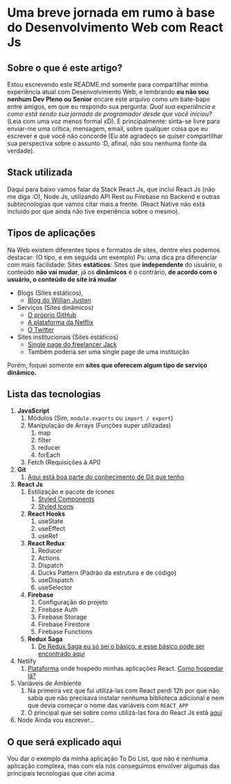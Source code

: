#  Uma breve jornada em rumo à base do Desenvolvimento Web com React Js

## Sobre o que é este artigo?
Estou escrevendo este README.md somente para compartilhar minha experiência atual com Desenvolvimento Web, e lembrando **eu não sou nenhum Dev Pleno ou Senior** encare este arquivo como um bate-bapo entre amigos, em que eu respondo sua pergunta: *Qual sua experiência e como está sendo sua jornada de programador desde que você iniciou?* (Leia com uma voz menos formal xD). E principalmente: sinta-se livre para enviar-me uma crítica, mensagem, email, sobre qualquer coisa que eu escrever e que você não concorde (Eu até agradeço se quiser compartilhar sua perspectiva sobre o assunto :D, afinal, não sou nenhuma fonte da verdade).

## Stack utilizada
Daqui para baixo vamos falar da Stack React Js, que inclui React Js (não me diga :O), Node Js, utilizando API Rest ou Firebase no Backend e outras subtecnologias que vamos citar mais a frente. (React Native não está incluido por que ainda não tive experiência sobre o mesmo).

## Tipos de aplicações
Na Web existem diferentes tipos e formatos de sites, dentre eles podemos destacar: (O tipo, e em seguida um exemplo) Ps: uma dica pra diferenciar com mais facilidade: Sites **estáticos**: Sites que **independente** do usuário, o conteúdo **não vai mudar**, já os **dinâmicos** é o contrário, **de acordo com o usuário, o conteúdo do site irá mudar**
- Blogs (Sites estáticos),
	- [Blog do Willian Justen](https://willianjusten.com.br/ "Blog do Willian Justen")
- Serviços (Sites dinâmicos)
	- [O próprio GitHub](http://github.com "O próprio GitHub")
	- [A plataforma da Netflix](https://www.netflix.com/br/ "A plataforma da Netflix")
	- [O Twitter](http://twitter.com "O Twitter")
- Sites institucionais (Sites estáticos)
	- [Single page do freelancer Jack](https://jacekjeznach.com/ "Single page do freelancer Jack")
	- Também poderia ser uma single page de uma instituição

Porém, foquei somente em **sites que oferecem algum tipo de serviço dinâmico.**

## Lista das tecnologias
1. **JavaScript**
	1. Módulos (Sim, `module.exports` ou `import / export`)
	2. Manipulação de Arrays (Funções super utilizadas)
		1. map
		2. filter
		3. reducer
		4. forEach
	3. Fetch (Requisições à API)
2. **Git**
	1. [Aqui está boa parte do conhecimento de Git que tenho](https://www.youtube.com/watch?v=MW7hrQe6aYo "Todo o conhecimento de Git necessário")
1. **React Js**
	1. Estilização e pacote de ícones
		1. [Styled Components](https://www.styled-components.com/ "Styled Components")
		2. [Styled Icons](https://styled-icons.js.org/ "Styled Icons")
	1. **React Hooks**
		1. useState
		2. useEffect
		3. useRef
	2. **React Redux**
		1. Reducer
		2. Actions
		3. Dispatch
		4. Ducks Pattern (Padrão da estrutura e de código)
		5. useDispatch
		6. useSelector
	3. **Firebase**
		1. Configuração do projeto
		2. Firebase Auth
		3. Firebase Storage
		4. Firebase Firestore
		5. Firebase Functions
	4. **Redux Saga**
		1. [De Redux Saga eu só sei o básico, e esse básico pode ser encontrado aqui](https://www.youtube.com/watch?v=qU9DesjDJic "De Redux Saga eu só sei o básico, e esse básico pode ser encontrado aqui")
3. Netlify
	1. [Plataforma](http://netlify.com "Plataforma") onde hospedo minhas aplicações React. [Como hospedar lá?](https://www.freecodecamp.org/news/how-to-deploy-a-react-application-to-netlify-363b8a98a985/ "Como hospedar lá?")
4. Variáveis de Ambiente
	1. Na primeira vez que fui utilizá-las com React perdi 12h por que não sabia que não precisava instalar nenhuma biblioteca adicional e nem que devia começar o nome das variáveis com `REACT_APP`
	2. O principal que sei sobre como utilizá-las fora do React Js está [aqui](https://blog.rocketseat.com.br/variaveis-ambiente-nodejs/ "aqui")
3. Node
	Ainda vou escrever...

## O que será explicado aqui
Vou dar o exemplo da minha aplicação To Do List, que não é nenhuma aplicação complexa, mas com ela nós conseguimos envolver algumas das principais tecnologias que citei acima


